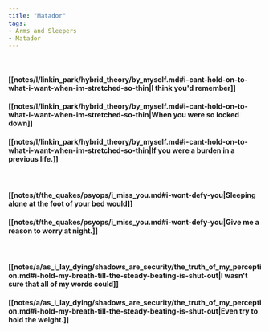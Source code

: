 ```yaml
---
title: "Matador"
tags:
- Arms and Sleepers
- Matador
---
```

&nbsp;
#### [[notes/l/linkin_park/hybrid_theory/by_myself.md#i-cant-hold-on-to-what-i-want-when-im-stretched-so-thin|I think you'd remember]]
#### [[notes/l/linkin_park/hybrid_theory/by_myself.md#i-cant-hold-on-to-what-i-want-when-im-stretched-so-thin|When you were so locked down]]
#### [[notes/l/linkin_park/hybrid_theory/by_myself.md#i-cant-hold-on-to-what-i-want-when-im-stretched-so-thin|If you were a burden in a previous life.]]
&nbsp;
#### [[notes/t/the_quakes/psyops/i_miss_you.md#i-wont-defy-you|Sleeping alone at the foot of your bed would]]
#### [[notes/t/the_quakes/psyops/i_miss_you.md#i-wont-defy-you|Give me a reason to worry at night.]]
&nbsp;
#### [[notes/a/as_i_lay_dying/shadows_are_security/the_truth_of_my_perception.md#i-hold-my-breath-till-the-steady-beating-is-shut-out|I wasn't sure that all of my words could]]
#### [[notes/a/as_i_lay_dying/shadows_are_security/the_truth_of_my_perception.md#i-hold-my-breath-till-the-steady-beating-is-shut-out|Even try to hold the weight.]]

